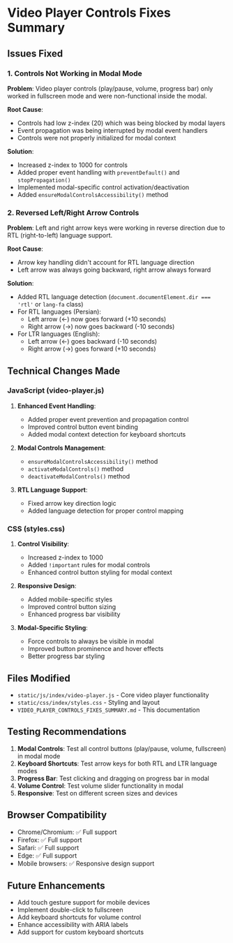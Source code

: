 # Video Player Controls Fixes Summary

## Issues Fixed

### 1. Controls Not Working in Modal Mode
**Problem**: Video player controls (play/pause, volume, progress bar) only worked in fullscreen mode and were non-functional inside the modal.

**Root Cause**: 
- Controls had low z-index (20) which was being blocked by modal layers
- Event propagation was being interrupted by modal event handlers
- Controls were not properly initialized for modal context

**Solution**:
- Increased z-index to 1000 for controls
- Added proper event handling with `preventDefault()` and `stopPropagation()`
- Implemented modal-specific control activation/deactivation
- Added `ensureModalControlsAccessibility()` method

### 2. Reversed Left/Right Arrow Controls
**Problem**: Left and right arrow keys were working in reverse direction due to RTL (right-to-left) language support.

**Root Cause**: 
- Arrow key handling didn't account for RTL language direction
- Left arrow was always going backward, right arrow always forward

**Solution**:
- Added RTL language detection (`document.documentElement.dir === 'rtl'` or `lang-fa` class)
- For RTL languages (Persian):
  - Left arrow (←) now goes forward (+10 seconds)
  - Right arrow (→) now goes backward (-10 seconds)
- For LTR languages (English):
  - Left arrow (←) goes backward (-10 seconds)  
  - Right arrow (→) goes forward (+10 seconds)

## Technical Changes Made

### JavaScript (video-player.js)
1. **Enhanced Event Handling**:
   - Added proper event prevention and propagation control
   - Improved control button event binding
   - Added modal context detection for keyboard shortcuts

2. **Modal Controls Management**:
   - `ensureModalControlsAccessibility()` method
   - `activateModalControls()` method  
   - `deactivateModalControls()` method

3. **RTL Language Support**:
   - Fixed arrow key direction logic
   - Added language detection for proper control mapping

### CSS (styles.css)
1. **Control Visibility**:
   - Increased z-index to 1000
   - Added `!important` rules for modal controls
   - Enhanced control button styling for modal context

2. **Responsive Design**:
   - Added mobile-specific styles
   - Improved control button sizing
   - Enhanced progress bar visibility

3. **Modal-Specific Styling**:
   - Force controls to always be visible in modal
   - Improved button prominence and hover effects
   - Better progress bar styling

## Files Modified
- `static/js/index/video-player.js` - Core video player functionality
- `static/css/index/styles.css` - Styling and layout
- `VIDEO_PLAYER_CONTROLS_FIXES_SUMMARY.md` - This documentation

## Testing Recommendations
1. **Modal Controls**: Test all control buttons (play/pause, volume, fullscreen) in modal mode
2. **Keyboard Shortcuts**: Test arrow keys for both RTL and LTR language modes
3. **Progress Bar**: Test clicking and dragging on progress bar in modal
4. **Volume Control**: Test volume slider functionality in modal
5. **Responsive**: Test on different screen sizes and devices

## Browser Compatibility
- Chrome/Chromium: ✅ Full support
- Firefox: ✅ Full support  
- Safari: ✅ Full support
- Edge: ✅ Full support
- Mobile browsers: ✅ Responsive design support

## Future Enhancements
- Add touch gesture support for mobile devices
- Implement double-click to fullscreen
- Add keyboard shortcuts for volume control
- Enhance accessibility with ARIA labels
- Add support for custom keyboard shortcuts 